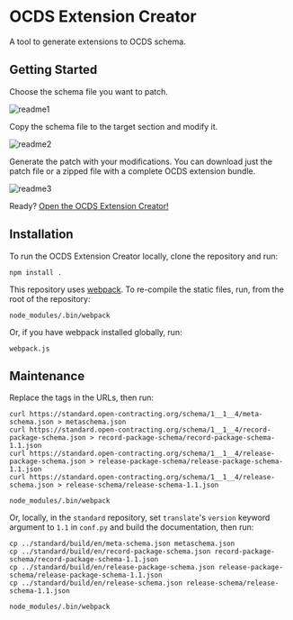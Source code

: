 # OCDS Extension Creator

A tool to generate extensions to OCDS schema.

## Getting Started

Choose the schema file you want to patch.

![readme1](https://cloud.githubusercontent.com/assets/5618508/25894498/eea77d1e-3573-11e7-8dd9-0a1f7eb8d35a.png)

Copy the schema file to the target section and modify it.

![readme2](https://cloud.githubusercontent.com/assets/5618508/25895421/b23f9506-3577-11e7-9ab3-6f38133aeb92.png)

Generate the patch with your modifications. You can download just the patch file or a zipped file with a complete OCDS extension bundle.

![readme3](https://cloud.githubusercontent.com/assets/5618508/25894798/3e81bfba-3575-11e7-811e-e94970cd5449.png)

Ready? [Open the OCDS Extension Creator!](https://open-contracting.github.io/extension_creator/)

## Installation

To run the OCDS Extension Creator locally, clone the repository and run:

```shell
npm install .
```

This repository uses [webpack](https://webpack.js.org/). To re-compile the static files, run, from the root of the repository:

```shell
node_modules/.bin/webpack
```

Or, if you have webpack installed globally, run:

```shell
webpack.js
```

## Maintenance

Replace the tags in the URLs, then run:

```shell
curl https://standard.open-contracting.org/schema/1__1__4/meta-schema.json > metaschema.json
curl https://standard.open-contracting.org/schema/1__1__4/record-package-schema.json > record-package-schema/record-package-schema-1.1.json
curl https://standard.open-contracting.org/schema/1__1__4/release-package-schema.json > release-package-schema/release-package-schema-1.1.json
curl https://standard.open-contracting.org/schema/1__1__4/release-schema.json > release-schema/release-schema-1.1.json

node_modules/.bin/webpack
```

Or, locally, in the `standard` repository, set `translate`'s `version` keyword argument to `1.1` in `conf.py` and build the documentation, then run:

```shell
cp ../standard/build/en/meta-schema.json metaschema.json
cp ../standard/build/en/record-package-schema.json record-package-schema/record-package-schema-1.1.json
cp ../standard/build/en/release-package-schema.json release-package-schema/release-package-schema-1.1.json
cp ../standard/build/en/release-schema.json release-schema/release-schema-1.1.json

node_modules/.bin/webpack
```
